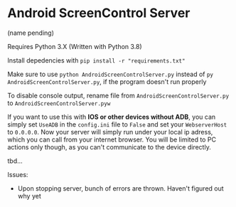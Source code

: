 # Android ScreenControl Server
(name pending)

Requires Python 3.X (Written with Python 3.8)  

Install depedencies with `pip install -r "requirements.txt"`

Make sure to use `python AndroidScreenControlServer.py` instead of `py AndroidScreenControlServer.py`, if the program doesn't run properly


To disable console output, rename file from `AndroidScreenControlServer.py` to `AndroidScreenControlServer.pyw`

If you want to use this with **IOS or other devices without ADB**, you can simply set `UseADB` in the `config.ini` file to `False` and set your `WebserverHost` to `0.0.0.0`.
Now your server will simply run under your local ip adress, which you can call from your internet browser.
You will be limited to PC actions only though, as you can't communicate to the device directly.

tbd...

Issues:
* Upon stopping server, bunch of errors are thrown. Haven't figured out why yet
